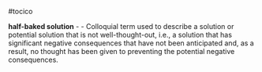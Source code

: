#tocico

<b>half-baked solution</b> -  - Colloquial term used to describe a solution or potential solution that is not well-thought-out, i.e., a solution that has significant negative consequences that have not been anticipated and, as a result, no thought has been given to preventing the potential negative consequences.  



